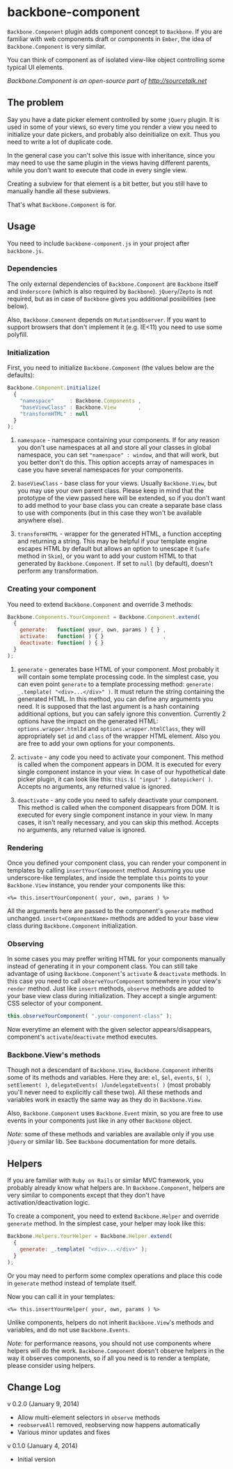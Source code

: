 backbone-component
==================

`Backbone.Component` plugin adds component concept to `Backbone`. If you are familiar with web components draft or components in `Ember`, the idea of `Backbone.Component` is very similar.

You can think of component as of isolated view-like object controlling some typical UI elements.

*Backbone.Component is an open-source part of http://sourcetalk.net*

## The problem

Say you have a date picker element controlled by some `jQuery` plugin. It is used in some of your views, so every time you render a view you need to initialize your date pickers, and probably also deinitialize on exit. Thus you need to write a lot of duplicate code.

In the general case you can't solve this issue with inheritance, since you may need to use the same plugin in the views having different parents, while you don't want to execute that code in every single view.

Creating a subview for that element is a bit better, but you still have to manually handle all these subviews.

That's what `Backbone.Component` is for.

## Usage

You need to include `backbone-component.js` in your project after `backbone.js`.

### Dependencies
The only external dependencies of `Backbone.Component` are `Backbone` itself and `Underscore` (which is also required by `Backbone`). `jQuery`/`Zepto` is not required, but as in case of `Backbone` gives you additional posiibilities (see below).

Also, `Backbone.Comonent` depends on `MutationObserver`. If you want to support browsers that don't implement it (e.g. IE<11) you need to use some polyfill.

### Initialization

First, you need to initialize `Backbone.Component` (the values below are the defaults):

```javascript
Backbone.Component.initialize(
  {
    "namespace"     : Backbone.Components ,
    "baseViewClass" : Backbone.View       ,
    "transformHTML" : null
  }
);
```

1. `namespace` - namespace containing your components. If for any reason you don't use namespaces at all and store all your classes in global namespace, you can set `"namespace" : window`, and that will work, but you better don't do this. This option accepts array of namespaces in case you have several namespaces for your components.

2. `baseViewClass` - base class for your views. Usually `Backbone.View`, but you may use your own parent class. Please keep in mind that the prototype of the view passed here will be extended, so if you don't want to add method to your base class you can create a separate base class to use with components (but in this case they won't be available anywhere else).

3. `transformHTML` - wrapper for the generated HTML, a function accepting and returning a string. This may be helpful if your template engine escapes HTML by default but allows an option to unescape it (`safe` method in `Skim`), or you want to add your custom HTML to that generated by `Backbone.Component`. If set to `null` (by default), doesn't perform any transformation.

### Creating your component

You need to extend `Backbone.Component` and override 3 methods:

```javascript
Backbone.Components.YourComponent = Backbone.Component.extend(
  {
    generate:   function( your, own, params ) { } ,
    activate:   function( ) { }                   ,
    deactivate: function( ) { }
  }
);
```

1. `generate` - generates base HTML of your component. Most probably it will contain some template processing code. In the simplest case, you can even point `generate` to a template processing method: `generate: _.template( "<div>...</div>" )`. It must return the string containing the generated HTML. In this method, you can define any arguments you need. It is supposed that the last argument is a hash containing additional options, but you can safely ignore this convention. Currently 2 options have the impact on the generated HTML: `options.wrapper.htmlId` and `options.wrapper.htmlClass`, they will appropriately set `id` and `class` of the wrapper HTML element. Also you are free to add your own options for your components.

2. `activate` - any code you need to activate your component. This method is called when the component appears in DOM. It is executed for every single component instance in your view. In case of our hypothetical date picker plugin, it can look like this: `this.$( "input" ).datepicker( )`. Accepts no arguments, any returned value is ignored.

3. `deactivate` - any code you need to safely deactivate your component. This method is called when the component disappears from DOM. It is executed for every single component instance in your view. In many cases, it isn't really necessary, and you can skip this method. Accepts no arguments, any returned value is ignored.

### Rendering

Once you defined your component class, you can render your component in templates by calling `insertYourComponent` method. Assuming you use underscore-like templates, and inside the template `this` points to your `Backbone.View` instance, you render your components like this:

```erb
<%= this.insertYourComponent( your, own, params ) %>
```

All the arguments here are passed to the component's `generate` method unchanged. `insert<ComponentName>` methods are added to your base view class during `Backbone.Component` initialization.

### Observing

In some cases you may preffer writing HTML for your components manually instead of generating it in your component class. You can still take advantage of using `Backbone.Component`'s `activate` & `deactivate` methods. In this case you need to call `observeYourComponent` somewhere in your view's `render` method. Just like `insert` methods, `observe` methods are added to your base view class during initialization. They accept a single argument: CSS selector of your component.

```javascript
this.observeYourComponent( ".your-component-class" );
```

Now everytime an element with the given selector appears/disappears, component's `activate`/`deactivate` method executes.

### Backbone.View's methods

Though not a descendant of `Backbone.View`, `Backbone.Component` inherits some of its methods and variables. Here they are: `el`, `$el`, `events`, `$( )`, `setElement( )`, `delegateEvents( )`/`undelegateEvents( )` (most probably you'll never need to explicitly call these two). All these methods and variables work in exactly the same way as they do in `Backbone.View`.

Also, `Backbone.Component` uses `Backbone.Event` mixin, so you are free to use events in your components just like in any other `Backbone` object.

*Note:* some of these methods and variables are available only if you use `jQuery` or similar lib. See `Backbone` documentation for more details.

## Helpers

If you are familiar with `Ruby on Rails` or similar MVC framework, you probably already know what helpers are. In `Backbone.Component`, helpers are very similar to components except that they don't have activation/deactivation logic.

To create a component, you need to extend `Backbone.Helper` and override `generate` method. In the simplest case, your helper may look like this:

```javascript
Backbone.Helpers.YourHelper = Backbone.Helper.extend(
  {
    generate: _.template( "<div>...</div>" );
  }
);
```

Or you may need to perform some complex operations and place this code in `generate` method instead of template itself.

Now you can call it in your templates:

```erb
<%= this.insertYourHelper( your, own, params ) %>
```

Unlike components, helpers do not inherit `Backbone.View`'s methods and variables, and do not use `Backbone.Events`.

*Note:* for performance reasons, you should not use components where helpers will do the work. `Backbone.Component` doesn't observe helpers in the way it observes components, so if all you need is to render a template, please consider using helpers.


## Change Log

v 0.2.0 (January 9, 2014)

* Allow multi-element selectors in `observe` methods
* `reobserveAll` removed, reobserving now happens automatically
* Various minor updates and fixes

v 0.1.0 (January 4, 2014)

* Initial version
